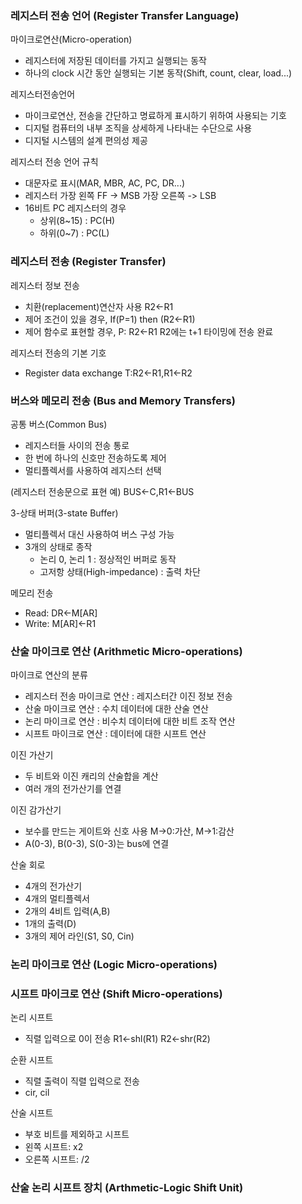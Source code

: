 ### 레지스터 전송 언어 (Register Transfer Language)

마이크로연산(Micro-operation)
- 레지스터에 저장된 데이터를 가지고 실행되는 동작
- 하나의 clock 시간 동안 실행되는 기본 동작(Shift, count, clear, load...)

레지스터전송언어
- 마이크로연산, 전송을 간단하고 명료하게 표시하기 위하여 사용되는 기호
- 디지털 컴퓨터의 내부 조직을 상세하게 나타내는 수단으로 사용
- 디지털 시스템의 설계 편의성 제공

레지스터 전송 언어 규칙
- 대문자로 표시(MAR, MBR, AC, PC, DR...)
- 레지스터 가장 왼쪽 FF -> MSB 가장 오른쪽 -> LSB
- 16비트 PC 레지스터의 경우
    - 상위(8~15) : PC(H)
    - 하위(0~7) : PC(L)

### 레지스터 전송 (Register Transfer)

레지스터 정보 전송
- 치환(replacement)연산자 사용 R2<-R1
- 제어 조건이 있을 경우, If(P=1) then (R2<-R1)
- 제어 함수로 표현할 경우, P: R2<-R1 R2에는 t+1 타이밍에 전송 완료

레지스터 전송의 기본 기호
- Register data exchange T:R2<-R1,R1<-R2

### 버스와 메모리 전송 (Bus and Memory Transfers)

공통 버스(Common Bus)
- 레지스터들 사이의 전송 통로
- 한 번에 하나의 신호만 전송하도록 제어
- 멀티플렉서를 사용하여 레지스터 선택

(레지스터 전송문으로 표현 예) BUS<-C,R1<-BUS

3-상태 버퍼(3-state Buffer)
- 멀티플렉서 대신 사용하여 버스 구성 가능
- 3개의 상태로 종작
    - 논리 0, 논리 1 : 정상적인 버퍼로 동작
    - 고저항 상태(High-impedance) : 출력 차단

메모리 전송
- Read: DR<-M[AR]
- Write: M[AR]<-R1

### 산술 마이크로 연산 (Arithmetic Micro-operations)

마이크로 연산의 분류
- 레지스터 전송 마이크로 연산 : 레지스터간 이진 정보 전송
- 산술 마이크로 연산 : 수치 데이터에 대한 산술 연산
- 논리 마이크로 연산 : 비수치 데이터에 대한 비트 조작 연산
- 시프트 마이크로 연산 : 데이터에 대한 시프트 연산

이진 가산기
- 두 비트와 이진 캐리의 산술합을 계산
- 여러 개의 전가산기를 연결

이진 감가산기
- 보수를 만드는 게이트와 신호 사용 M->0:가산, M->1:감산
- A(0-3), B(0-3), S(0-3)는 bus에 연결

산술 회로
- 4개의 전가산기
- 4개의 멀티플렉서
- 2개의 4비트 입력(A,B)
- 1개의 출력(D)
- 3개의 제어 라인(S1, S0, Cin)

### 논리 마이크로 연산 (Logic Micro-operations) 

### 시프트 마이크로 연산 (Shift Micro-operations)

논리 시프트
- 직렬 입력으로 0이 전송 R1<-shl(R1) R2<-shr(R2)

순환 시프트
- 직렬 출력이 직렬 입력으로 전송
- cir, cil

산술 시프트
- 부호 비트를 제외하고 시프트
- 왼쪽 시프트: x2
- 오른쪽 시프트: /2

### 산술 논리 시프트 장치 (Arthmetic-Logic Shift Unit)